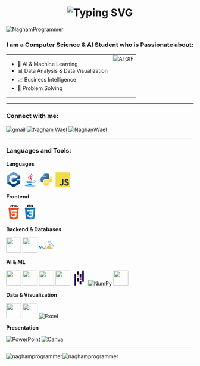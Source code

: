 <!-- Typing SVG -->
<h1 align="center">
  <img src="https://readme-typing-svg.herokuapp.com?font=Fira+Code&size=28&pause=1000&color=0041C2&center=true&vCenter=true&width=600&lines=Hello+World,+this+is+Nagham!" alt="Typing SVG" />
</h1>

<!-- Profile Views -->
<p align="left">
  <img src="https://komarev.com/ghpvc/?username=naghamprogrammer&label=Profile%20views&color=0e75b6&style=flat" alt="NaghamProgrammer" />
</p>

<!-- About Section -->
<h3 align="center">I am a Computer Science & AI Student who is Passionate about:</h3>

<div align="center">
  <table>
    <tr>
      <td align="left" valign="top">
        <ul>
          <li>🤖 AI & Machine Learning</li>
          <li>📊 Data Analysis & Data Visualization</li>
          <li>📈 Business Intelligence</li>
          <li>🧩 Problem Solving</li>
        </ul>
      </td>
      <td align="center" valign="top">
        <img src="https://media.giphy.com/media/qgQUggAC3Pfv687qPC/giphy.gif" width="200" alt="AI GIF"/>
      </td>
    </tr>
  </table>
</div>

---

<!-- Connect with me -->
<h3 align="left">Connect with me:</h3>
<p align="left">
<a href="mailto:naghamw63@gmail.com"><img align="center" src="https://cdn-icons-png.flaticon.com/512/732/732200.png" alt="gmail" height="30" width="40" /></a>
<a href="https://www.linkedin.com/in/nagham-wael-5aa70a318/" target="blank"><img align="center" src="https://raw.githubusercontent.com/rahuldkjain/github-profile-readme-generator/master/src/images/icons/Social/linked-in-alt.svg" alt="Nagham Wael" height="30" width="40" /></a>
<a href="https://codeforces.com/profile/NaghamWael" target="blank"><img align="center" src="https://raw.githubusercontent.com/rahuldkjain/github-profile-readme-generator/master/src/images/icons/Social/codeforces.svg" alt="NaghamWael" height="30" width="40" /></a>
</p>

---

<!-- Languages and Tools -->
<h3 align="left">Languages and Tools:</h3>

**Languages**
<p align="left">
  <img src="https://raw.githubusercontent.com/devicons/devicon/master/icons/cplusplus/cplusplus-original.svg" width="40" height="40"/>
  <img src="https://raw.githubusercontent.com/devicons/devicon/master/icons/java/java-original.svg" width="40" height="40"/>
  <img src="https://raw.githubusercontent.com/devicons/devicon/master/icons/python/python-original.svg" width="40" height="40"/>
  <img src="https://raw.githubusercontent.com/devicons/devicon/master/icons/javascript/javascript-original.svg" width="40" height="40"/>
</p>

**Frontend**
<p align="left">
  <img src="https://raw.githubusercontent.com/devicons/devicon/master/icons/html5/html5-original-wordmark.svg" width="40" height="40"/>
  <img src="https://raw.githubusercontent.com/devicons/devicon/master/icons/css3/css3-original-wordmark.svg" width="40" height="40"/>
</p>

**Backend & Databases**
<p align="left">
  <img src="https://cdn.worldvectorlogo.com/logos/django.svg" width="40" height="40"/>
  <img src="https://www.svgrepo.com/show/303229/microsoft-sql-server-logo.svg" width="40" height="40"/>
  <img src="https://raw.githubusercontent.com/devicons/devicon/master/icons/mysql/mysql-original-wordmark.svg" width="40" height="40"/>
</p>

**AI & ML**
<p align="left">
  <img src="https://www.vectorlogo.zone/logos/pytorch/pytorch-icon.svg" width="40" height="40"/>
  <img src="https://upload.wikimedia.org/wikipedia/commons/0/05/Scikit_learn_logo_small.svg" width="40" height="40"/>
  <img src="https://www.vectorlogo.zone/logos/tensorflow/tensorflow-icon.svg" width="40" height="40"/>
  <img src="https://seaborn.pydata.org/_images/logo-mark-lightbg.svg" width="40" height="40"/>
  <img src="https://raw.githubusercontent.com/devicons/devicon/master/icons/pandas/pandas-original.svg" width="40" height="40"/>
  <img src="https://upload.wikimedia.org/wikipedia/commons/1/1a/NumPy_logo.svg" width="40" height="40" alt="NumPy"/>
  <img src="https://matplotlib.org/_static/logo_light.svg" width="40" height="40"/>
</p>

**Data & Visualization**
<p align="left">
  <img src="https://cdn.worldvectorlogo.com/logos/tableau-software.svg" width="40" height="40"/>
  <img src="https://cdn.worldvectorlogo.com/logos/power-bi.svg" width="40" height="40"/>
  <img src="https://cdn-icons-png.flaticon.com/512/732/732220.png" width="40" height="40" alt="Excel"/>
</p>

**Presentation**
<p align="left">
  <img src="https://cdn-icons-png.flaticon.com/512/732/732224.png" width="40" height="40" alt="PowerPoint"/>
 <img src="https://cdn.jsdelivr.net/gh/devicons/devicon/icons/canva/canva-original.svg" width="40" height="40" alt="Canva"/>
</p>

---

<!-- GitHub Stats -->
<div align="center">
  <p><img align="left" src="https://github-readme-stats.vercel.app/api?username=NaghamProgrammer&show_icons=true&locale=en" alt="naghamprogrammer" /></p>
  <p><img align="left" src="https://github-readme-stats.vercel.app/api/top-langs?username=naghamprogrammer&show_icons=true&locale=en&layout=compact" alt="naghamprogrammer" /></p>
</div>

